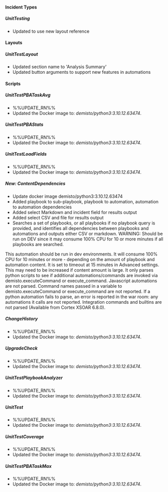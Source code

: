 #### Incident Types
##### UnitTesting
- Updated to use new layout reference

#### Layouts
##### UnitTestLayout
- Updated section name to 'Analysis Summary'
- Updated button arguments to support new features in automations

#### Scripts

##### UnitTestPBATaskAvg

- %%UPDATE_RN%%
- Updated the Docker image to: *demisto/python3:3.10.12.63474*.
##### UnitTestPBAStats

- %%UPDATE_RN%%
- Updated the Docker image to: *demisto/python3:3.10.12.63474*.
##### UnitTestLoadFields

- %%UPDATE_RN%%
- Updated the Docker image to: *demisto/python3:3.10.12.63474*.
##### New: ContentDependencies
- Update docker image demisto/python3:3.10.12.63474
- Added playbook to sub-playbook, playbook to automation, automation to automation dependencies
- Added select Markdown and incident field for results output
- Added select CSV and file for results output
- Searches a set of playbooks, or all playbooks if no playbook query is provided, and identifies all dependencies between playbooks and automations and outputs either CSV or markdown.  WARNING: Should be run on DEV since it may consume 100% CPU for 10 or more minutes if all playbooks are searched.

This automation should be run in dev environments. It will consume 100% CPU for 10 minutes or more - depending on the amount of playbook and automation content.  It is set to timeout at 15 minutes in Advanced settings. This may need to be increased if content amount is large.  It only parses python scripts to see if additional automations/commands are invoked via demisto.executeCommand or execute_command. Javascript automations are not parsed.  Command names passed in a variable to demisto.executeCommand or execute_command are not reported.  If a python automation fails to parse, an error is reported in the war room: any automations it calls are not reported.
Integration commands and builtins are not parsed (Available from Cortex XSOAR 6.8.0).
##### ChangeHistory

- %%UPDATE_RN%%
- Updated the Docker image to: *demisto/python3:3.10.12.63474*.
##### UpgradeCheck

- %%UPDATE_RN%%
- Updated the Docker image to: *demisto/python3:3.10.12.63474*.
##### UnitTestPlaybookAnalyzer

- %%UPDATE_RN%%
- Updated the Docker image to: *demisto/python3:3.10.12.63474*.
##### UnitTest

- %%UPDATE_RN%%
- Updated the Docker image to: *demisto/python3:3.10.12.63474*.
##### UnitTestCoverage

- %%UPDATE_RN%%
- Updated the Docker image to: *demisto/python3:3.10.12.63474*.
##### UnitTestPBATaskMax

- %%UPDATE_RN%%
- Updated the Docker image to: *demisto/python3:3.10.12.63474*.
